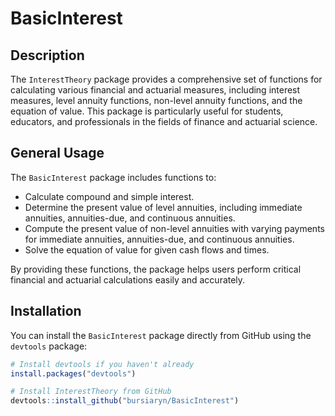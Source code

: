# BasicInterest

## Description

The `InterestTheory` package provides a comprehensive set of functions for calculating various financial and actuarial measures, including interest measures, level annuity functions, non-level annuity functions, and the equation of value. This package is particularly useful for students, educators, and professionals in the fields of finance and actuarial science.

## General Usage

The `BasicInterest` package includes functions to:
- Calculate compound and simple interest.
- Determine the present value of level annuities, including immediate annuities, annuities-due, and continuous annuities.
- Compute the present value of non-level annuities with varying payments for immediate annuities, annuities-due, and continuous annuities.
- Solve the equation of value for given cash flows and times.

By providing these functions, the package helps users perform critical financial and actuarial calculations easily and accurately.

## Installation

You can install the `BasicInterest` package directly from GitHub using the `devtools` package:

```r
# Install devtools if you haven't already
install.packages("devtools")

# Install InterestTheory from GitHub
devtools::install_github("bursiaryn/BasicInterest")
